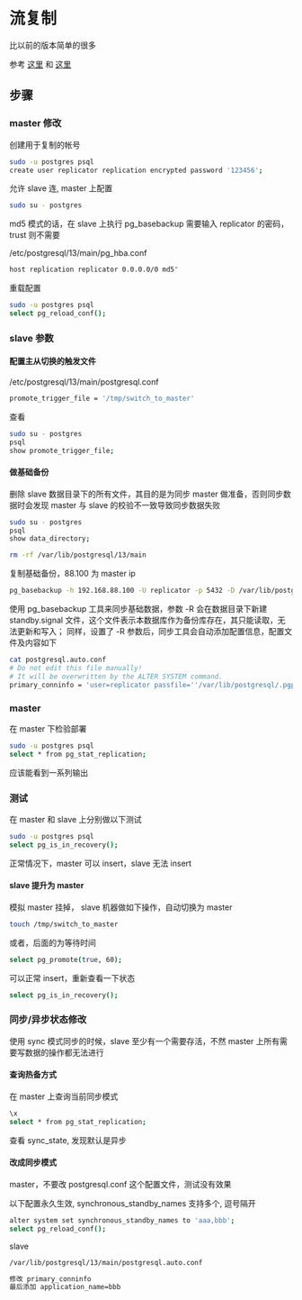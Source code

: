# 流复制

比以前的版本简单的很多

参考 [这里](https://blog.yasking.org/a/postgresql-12-streaming-replication.html) 和 [这里](https://blog.japinli.top/2020/02/postgresql-stream-replication/)

## 步骤

### master 修改

创建用于复制的帐号

```sh
sudo -u postgres psql
create user replicator replication encrypted password '123456';
```

允许 slave 连, master 上配置

```sh
sudo su - postgres
```

md5 模式的话，在 slave 上执行 pg_basebackup 需要输入 replicator 的密码，trust 则不需要

/etc/postgresql/13/main/pg_hba.conf

```sh
host replication replicator 0.0.0.0/0 md5"
```

重载配置

```sh
sudo -u postgres psql
select pg_reload_conf();
```

### slave 参数

#### 配置主从切换的触发文件

/etc/postgresql/13/main/postgresql.conf

```sh
promote_trigger_file = '/tmp/switch_to_master'
```

查看

```sh
sudo su - postgres
psql
show promote_trigger_file;
```

#### 做基础备份

删除 slave 数据目录下的所有文件，其目的是为同步 master 做准备，否则同步数据时会发现 master 与 slave 的校验不一致导致同步数据失败

```sh
sudo su - postgres
psql
show data_directory;

rm -rf /var/lib/postgresql/13/main
```

复制基础备份，88.100 为 master ip

```sh
pg_basebackup -h 192.168.88.100 -U replicator -p 5432 -D /var/lib/postgresql/13/main -Fp -Xs -P -R
```

使用 pg_basebackup 工具来同步基础数据，参数 -R 会在数据目录下新建 standby.signal 文件，这个文件表示本数据库作为备份库存在，其只能读取，无法更新和写入；
同样，设置了 -R 参数后，同步工具会自动添加配置信息，配置文件及内容如下

```sh
cat postgresql.auto.conf
# Do not edit this file manually!
# It will be overwritten by the ALTER SYSTEM command.
primary_conninfo = 'user=replicator passfile=''/var/lib/postgresql/.pgpass'' channel_binding=prefer host=192.168.88.100 port=5432 sslmode=prefer sslcompression=0 ssl_min_protocol_version=TLSv1.2 gssencmode=prefer krbsrvname=postgres target_session_attrs=any'
```

### master

在 master 下检验部署

```sh
sudo -u postgres psql
select * from pg_stat_replication;
```

应该能看到一系列输出

### 测试

在 master 和 slave 上分别做以下测试

```sh
sudo -u postgres psql
select pg_is_in_recovery();
```

正常情况下，master 可以 insert，slave 无法 insert

#### slave 提升为 master

模拟 master 挂掉， slave 机器做如下操作，自动切换为 master

```sh
touch /tmp/switch_to_master
```

或者，后面的为等待时间

```sh
select pg_promote(true, 60);
```

可以正常 insert，重新查看一下状态

```sh
select pg_is_in_recovery();
```

### 同步/异步状态修改

使用 sync 模式同步的时候，slave 至少有一个需要存活，不然 master 上所有需要写数据的操作都无法进行

#### 查询热备方式

在 master 上查询当前同步模式

```sh
\x
select * from pg_stat_replication;
```

查看 sync_state, 发现默认是异步

#### 改成同步模式

master，不要改 postgresql.conf 这个配置文件，测试没有效果

以下配置永久生效, synchronous_standby_names 支持多个, 逗号隔开

```sh
alter system set synchronous_standby_names to 'aaa,bbb';
select pg_reload_conf();
```

slave

```sh
/var/lib/postgresql/13/main/postgresql.auto.conf
```

```sh
修改 primary_conninfo
最后添加 application_name=bbb
```
